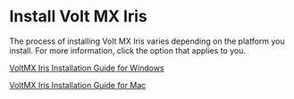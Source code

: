                           


Install Volt MX Iris
==========================

The process of installing Volt MX Iris varies depending on the platform you install. For more information, click the option that applies to you.

[VoltMX Iris Installation Guide for Windows](../../../Iris/iris_starter_install_win/Content/Prerequisites.md)

[VoltMX Iris Installation Guide for Mac](../../../Iris/iris_starter_install_mac/Content/Prerequisites.md)
